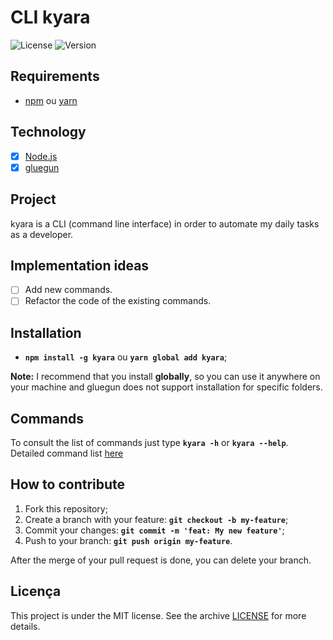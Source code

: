 # CLI kyara 
<img alt="License" src="https://img.shields.io/badge/license-MIT-blue" style="display: inline;"> <img alt="Version" src="https://img.shields.io/badge/version-0.0.7-blue">

## Requirements

- [npm](https://www.npmjs.com/) ou [yarn](https://yarnpkg.com/)

## Technology

- [x] [Node.js](https://nodejs.org/en/)
- [x] [gluegun](https://infinitered.github.io/gluegun/#/)

## Project

kyara is a CLI (command line interface) in order to automate my daily tasks as a developer.

## Implementation ideas

- [ ] Add new commands.
- [ ] Refactor the code of the existing commands.

## Installation

- **`npm install -g kyara`** ou **`yarn global add kyara`**;

**Note:** I recommend that you install **globally**, so you can use it anywhere on your machine and gluegun does not support installation for specific folders.

## Commands

To consult the list of commands just type **`kyara -h`** or **`kyara --help`**. <br>
Detailed command list [here](https://github.com/Rogerluiz0/kyara/blob/master/docs/commands.md)

## How to contribute

1. Fork this repository;
2. Create a branch with your feature: **`git checkout -b my-feature`**;
3. Commit your changes: **`git commit -m 'feat: My new feature'`**;
4. Push to your branch: **`git push origin my-feature`**.

After the merge of your pull request is done, you can delete your branch.

## Licença

This project is under the MIT license. See the archive [LICENSE](LICENSE.md) for more details.
